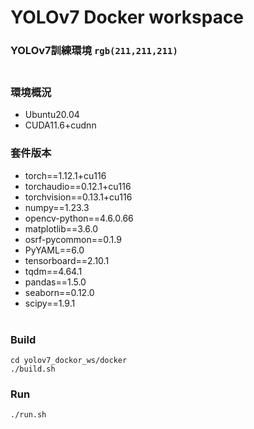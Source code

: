 # YOLOv7 Docker workspace
### YOLOv7訓練環境 `rgb(211,211,211)`<br><br>


### 環境概況
* Ubuntu20.04 
* CUDA11.6+cudnn<br>

### 套件版本
* torch==1.12.1+cu116
* torchaudio==0.12.1+cu116
* torchvision==0.13.1+cu116
* numpy==1.23.3
* opencv-python==4.6.0.66
* matplotlib==3.6.0
* osrf-pycommon==0.1.9
* PyYAML==6.0
* tensorboard==2.10.1
* tqdm==4.64.1
* pandas==1.5.0
* seaborn==0.12.0
* scipy==1.9.1<br><br>


### Build
```
cd yolov7_dockor_ws/docker
./build.sh
```

### Run
```
./run.sh
```